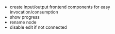 - create input/output frontend components for easy invocation/consumption
- show progress
- rename node
- disable edit if not connected
